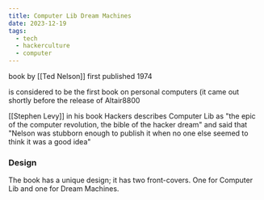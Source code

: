 ```yaml
---
title: Computer Lib Dream Machines
date: 2023-12-19
tags:
  - tech
  - hackerculture
  - computer
---
```

book by [[Ted Nelson]]
first published 1974

is considered to be the first book on personal computers (it came out shortly before the release of Altair8800

[[Stephen Levy]] in his book Hackers describes Computer Lib as "the epic of the computer revolution, the bible of the hacker dream" and said that "Nelson was stubborn enough to publish it when no one else seemed to think it was a good idea"

### Design
The book has a unique design; it has two front-covers. One for Computer Lib and one for Dream Machines. 